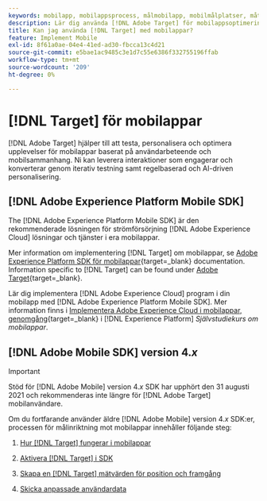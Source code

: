 ```yaml
---
keywords: mobilapp, mobilappsprocess, målmobilapp, mobilmålplatser, mått för mobilappsframgångar
description: Lär dig använda [!DNL Adobe Target] för mobilappsoptimering och -personalisering, med iterativ testning och regelbaserad och AI-driven personalisering.
title: Kan jag använda [!DNL Target] med mobilappar?
feature: Implement Mobile
exl-id: 8f61a0ae-04e4-41ed-ad30-fbcca13c4d21
source-git-commit: e5bae1ac9485c3e1d7c55e6386f332755196ffab
workflow-type: tm+mt
source-wordcount: '209'
ht-degree: 0%

---
```


# [!DNL Target] för mobilappar

[!DNL Adobe Target] hjälper till att testa, personalisera och optimera upplevelser för mobilappar baserat på användarbeteende och mobilsammanhang. Ni kan leverera interaktioner som engagerar och konverterar genom iterativ testning samt regelbaserad och AI-driven personalisering.

## [!DNL Adobe Experience Platform Mobile SDK]

The [!DNL Adobe Experience Platform Mobile SDK] är den rekommenderade lösningen för strömförsörjning [!DNL Adobe Experience Cloud] lösningar och tjänster i era mobilappar.

Mer information om implementering [!DNL Target] om mobilappar, se [Adobe Experience Platform SDK för mobilappar](https://developer.adobe.com/client-sdks/documentation/){target=_blank} documentation. Information specific to [!DNL Target] can be found under [Adobe Target](https://developer.adobe.com/client-sdks/documentation/adobe-target/){target=_blank}.

Lär dig implementera [!DNL Adobe Experience Cloud] program i din mobilapp med [!DNL Adobe Experience Platform Mobile SDK]. Mer information finns i [Implementera Adobe Experience Cloud i mobilappar, genomgång](https://experienceleague.adobe.com/docs/platform-learn/implement-mobile-sdk/overview.html){target=_blank} i [!DNL Experience Platform] *Självstudiekurs om mobilappar*.

## [!DNL Adobe Mobile SDK] version 4.*x*

>[!IMPORTANT]
>
>Stöd för [!DNL Adobe Mobile] version 4.*x* SDK har upphört den 31 augusti 2021 och rekommenderas inte längre för [!DNL Adobe Target] mobilanvändare.
>
>Om du fortfarande använder äldre [!DNL Adobe Mobile] version 4.*x* SDK:er, processen för målinriktning mot mobilappar innehåller följande steg:
>
>1. [Hur [!DNL Target] fungerar i mobilappar](/help/dev/implement/mobile/how-target-works-mobile-apps.md)
>1. [Aktivera [!DNL Target] i SDK](/help/dev/implement/mobile/enable-target-in-sdk.md)
>
>1. [Skapa en [!DNL Target] mätvärden för position och framgång](/help/dev/implement/mobile/mobile-create-location-and-metric.md)
>
>1. [Skicka anpassade användardata](/help/dev/implement/mobile/mobile-custom-user-data.md)

